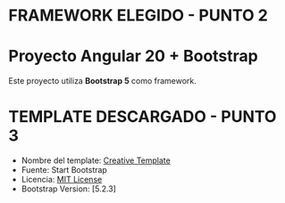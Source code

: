 # FRAMEWORK ELEGIDO - PUNTO 2

# Proyecto Angular 20 + Bootstrap

Este proyecto utiliza **Bootstrap 5** como framework. 

# TEMPLATE DESCARGADO - PUNTO 3

- Nombre del template: [Creative Template](https://startbootstrap.com/previews/creative)
- Fuente: Start Bootstrap
- Licencia: [MIT License](https://github.com/startbootstrap/startbootstrap-creative/blob/master/LICENSE)
- Bootstrap Version: [5.2.3]
